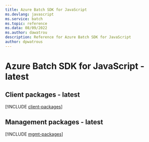 ```yaml
---
title: Azure Batch SDK for JavaScript
ms.devlang: javascript
ms.service: batch
ms.topic: reference
ms.data: 08/09/2022
ms.author: dawatrou
description: Reference for Azure Batch SDK for JavaScript
author: dpwatrous
---
```

# Azure Batch SDK for JavaScript - latest

## Client packages - latest
[!INCLUDE [client-packages](batch-client-index.md)]
## Management packages - latest
[!INCLUDE [mgmt-packages](batch-mgmt-index.md)]